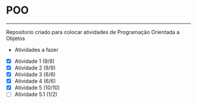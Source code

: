 # POO
***
Repositorio criado para colocar atividades de Programação Orientada a Objetos
* Atividades a fazer
- [x] Atividade 1 (9/9)
- [x] Atividade 2 (9/9)
- [x] Atividade 3 (6/6)
- [x] Atividade 4 (6/6)
- [x] Atividade 5 (10/10)
- [ ] Atividade 5.1 (1/2)
